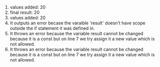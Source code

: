 1. values added: 20
2. final result: 20
3. values added: 20
4. It outputs an error becase the varaible 'result' doesn't have scope outside the if statement it was defined in.
5. It throws an error because the variable result cannot be changed because it is a const but on line 7 we try assign it a new value which is not allowed. 
6. It throws an error because the variable result cannot be changed because it is a const but on line 7 we try assign it a new value which is not allowed.
   